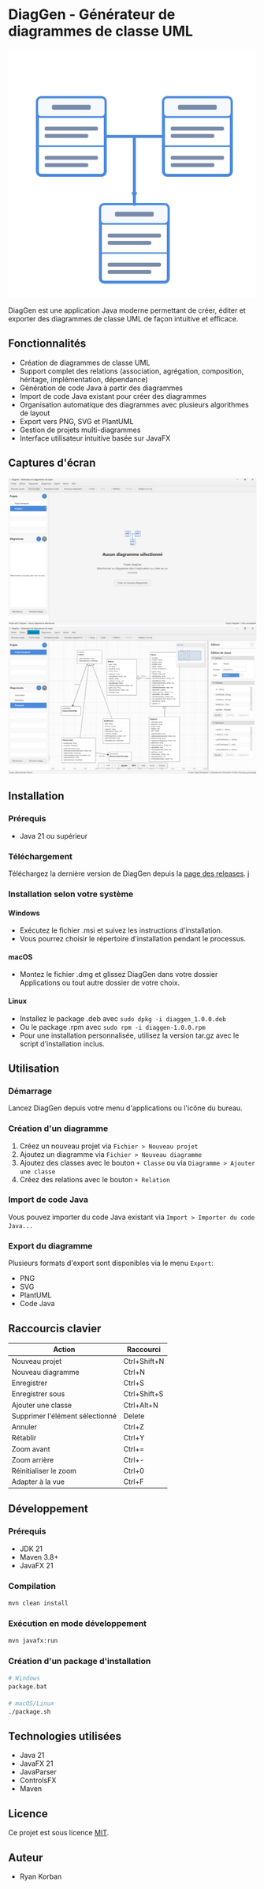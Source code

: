 # DiagGen - Générateur de diagrammes de classe UML

![DiagGen Logo](src/main/resources/images/diagram-icon.png)

DiagGen est une application Java moderne permettant de créer, éditer et exporter des diagrammes de classe UML de façon intuitive et efficace.

## Fonctionnalités

- Création de diagrammes de classe UML
- Support complet des relations (association, agrégation, composition, héritage, implémentation, dépendance)
- Génération de code Java à partir des diagrammes
- Import de code Java existant pour créer des diagrammes
- Organisation automatique des diagrammes avec plusieurs algorithmes de layout
- Export vers PNG, SVG et PlantUML
- Gestion de projets multi-diagrammes
- Interface utilisateur intuitive basée sur JavaFX

## Captures d'écran

![Capture d'écran de DiagGen](docs/images/screenshot1.png)
![Capture d'écran de DiagGen](docs/images/screenshot2.png)

## Installation

### Prérequis

- Java 21 ou supérieur

### Téléchargement

Téléchargez la dernière version de DiagGen depuis la [page des releases](https://github.com/Yeahboys04/diaggen/releases).
j
### Installation selon votre système

#### Windows
- Exécutez le fichier .msi et suivez les instructions d'installation.
- Vous pourrez choisir le répertoire d'installation pendant le processus.

#### macOS
- Montez le fichier .dmg et glissez DiagGen dans votre dossier Applications ou tout autre dossier de votre choix.

#### Linux
- Installez le package .deb avec `sudo dpkg -i diaggen_1.0.0.deb`
- Ou le package .rpm avec `sudo rpm -i diaggen-1.0.0.rpm`
- Pour une installation personnalisée, utilisez la version tar.gz avec le script d'installation inclus.

## Utilisation

### Démarrage

Lancez DiagGen depuis votre menu d'applications ou l'icône du bureau.

### Création d'un diagramme

1. Créez un nouveau projet via `Fichier > Nouveau projet`
2. Ajoutez un diagramme via `Fichier > Nouveau diagramme`
3. Ajoutez des classes avec le bouton `+ Classe` ou via `Diagramme > Ajouter une classe`
4. Créez des relations avec le bouton `+ Relation`

### Import de code Java

Vous pouvez importer du code Java existant via `Import > Importer du code Java...`

### Export du diagramme

Plusieurs formats d'export sont disponibles via le menu `Export`:
- PNG
- SVG
- PlantUML
- Code Java

## Raccourcis clavier

| Action | Raccourci |
|--------|-----------|
| Nouveau projet | Ctrl+Shift+N |
| Nouveau diagramme | Ctrl+N |
| Enregistrer | Ctrl+S |
| Enregistrer sous | Ctrl+Shift+S |
| Ajouter une classe | Ctrl+Alt+N |
| Supprimer l'élément sélectionné | Delete |
| Annuler | Ctrl+Z |
| Rétablir | Ctrl+Y |
| Zoom avant | Ctrl+= |
| Zoom arrière | Ctrl+- |
| Réinitialiser le zoom | Ctrl+0 |
| Adapter à la vue | Ctrl+F |

## Développement

### Prérequis

- JDK 21
- Maven 3.8+
- JavaFX 21

### Compilation

```bash
mvn clean install
```

### Exécution en mode développement

```bash
mvn javafx:run
```

### Création d'un package d'installation

```bash
# Windows
package.bat

# macOS/Linux
./package.sh
```

## Technologies utilisées

- Java 21
- JavaFX 21
- JavaParser
- ControlsFX
- Maven

## Licence

Ce projet est sous licence [MIT](LICENSE).

## Auteur

- Ryan Korban
